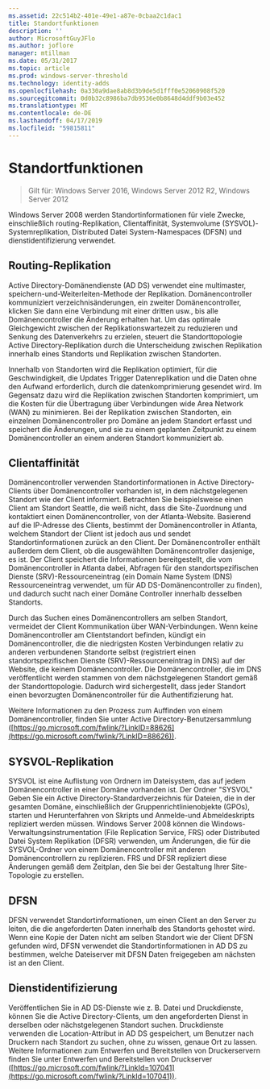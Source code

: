 ```yaml
---
ms.assetid: 22c514b2-401e-49e1-a87e-0cbaa2c1dac1
title: Standortfunktionen
description: ''
author: MicrosoftGuyJFlo
ms.author: joflore
manager: mtillman
ms.date: 05/31/2017
ms.topic: article
ms.prod: windows-server-threshold
ms.technology: identity-adds
ms.openlocfilehash: 0a330a9dae8ab8d3b9de5d1fff0e52060908f520
ms.sourcegitcommit: 0d0b32c8986ba7db9536e0b8648d4ddf9b03e452
ms.translationtype: MT
ms.contentlocale: de-DE
ms.lasthandoff: 04/17/2019
ms.locfileid: "59815811"
---
```

# <a name="site-functions"></a>Standortfunktionen

>Gilt für: Windows Server 2016, Windows Server 2012 R2, Windows Server 2012

 Windows Server 2008 werden Standortinformationen für viele Zwecke, einschließlich routing-Replikation, Clientaffinität, Systemvolume (SYSVOL)-Systemreplikation, Distributed Datei System-Namespaces (DFSN) und dienstidentifizierung verwendet.  
  
## <a name="routing-replication"></a>Routing-Replikation  
Active Directory-Domänendienste (AD DS) verwendet eine multimaster, speichern-und-Weiterleiten-Methode der Replikation. Domänencontroller kommuniziert verzeichnisänderungen, ein zweiter Domänencontroller, klicken Sie dann eine Verbindung mit einer dritten usw., bis alle Domänencontroller die Änderung erhalten hat. Um das optimale Gleichgewicht zwischen der Replikationswartezeit zu reduzieren und Senkung des Datenverkehrs zu erzielen, steuert die Standorttopologie Active Directory-Replikation durch die Unterscheidung zwischen Replikation innerhalb eines Standorts und Replikation zwischen Standorten.  
  
Innerhalb von Standorten wird die Replikation optimiert, für die Geschwindigkeit, die Updates Trigger Datenreplikation und die Daten ohne den Aufwand erforderlich, durch die datenkomprimierung gesendet wird. Im Gegensatz dazu wird die Replikation zwischen Standorten komprimiert, um die Kosten für die Übertragung über Verbindungen wide Area Network (WAN) zu minimieren. Bei der Replikation zwischen Standorten, ein einzelnen Domänencontroller pro Domäne an jedem Standort erfasst und speichert die Änderungen, und sie zu einem geplanten Zeitpunkt zu einem Domänencontroller an einem anderen Standort kommuniziert ab.  
  
## <a name="client-affinity"></a>Clientaffinität  
Domänencontroller verwenden Standortinformationen in Active Directory-Clients über Domänencontroller vorhanden ist, in dem nächstgelegenen Standort wie der Client informiert. Betrachten Sie beispielsweise einen Client am Standort Seattle, die weiß nicht, dass die Site-Zuordnung und kontaktiert einen Domänencontroller, von der Atlanta-Website. Basierend auf die IP-Adresse des Clients, bestimmt der Domänencontroller in Atlanta, welchem Standort der Client ist jedoch aus und sendet Standortinformationen zurück an den Client. Der Domänencontroller enthält außerdem dem Client, ob die ausgewählten Domänencontroller dasjenige, es ist. Der Client speichert die Informationen bereitgestellt, die vom Domänencontroller in Atlanta dabei, Abfragen für den standortspezifischen Dienste (SRV)-Ressourceneintrag (ein Domain Name System (DNS) Ressourceneintrag verwendet, um für AD DS-Domänencontroller zu finden), und dadurch sucht nach einer Domäne Controller innerhalb desselben Standorts.  
  
Durch das Suchen eines Domänencontrollers am selben Standort, vermeidet der Client Kommunikation über WAN-Verbindungen. Wenn keine Domänencontroller am Clientstandort befinden, kündigt ein Domänencontroller, die die niedrigsten Kosten Verbindungen relativ zu anderen verbundenen Standorte selbst (registriert einen standortspezifischen Dienste (SRV)-Ressourceneintrag in DNS) auf der Website, die keinem Domänencontroller. Die Domänencontroller, die im DNS veröffentlicht werden stammen von dem nächstgelegenen Standort gemäß der Standorttopologie. Dadurch wird sichergestellt, dass jeder Standort einen bevorzugten Domänencontroller für die Authentifizierung hat.  
  
Weitere Informationen zu den Prozess zum Auffinden von einem Domänencontroller, finden Sie unter Active Directory-Benutzersammlung ([https://go.microsoft.com/fwlink/?LinkID=88626](https://go.microsoft.com/fwlink/?LinkID=88626)).  
  
## <a name="sysvol-replication"></a>SYSVOL-Replikation  
SYSVOL ist eine Auflistung von Ordnern im Dateisystem, das auf jedem Domänencontroller in einer Domäne vorhanden ist. Der Ordner "SYSVOL" Geben Sie ein Active Directory-Standardverzeichnis für Dateien, die in der gesamten Domäne, einschließlich der Gruppenrichtlinienobjekte (GPOs), starten und Herunterfahren von Skripts und Anmelde-und Abmeldeskripts repliziert werden müssen.  Windows Server 2008 können die Windows-Verwaltungsinstrumentation (File Replication Service, FRS) oder Distributed Datei System Replikation (DFSR) verwenden, um Änderungen, die für die SYSVOL-Ordner von einem Domänencontroller mit anderen Domänencontrollern zu replizieren. FRS und DFSR repliziert diese Änderungen gemäß dem Zeitplan, den Sie bei der Gestaltung Ihrer Site-Topologie zu erstellen.  
  
## <a name="dfsn"></a>DFSN  
DFSN verwendet Standortinformationen, um einen Client an den Server zu leiten, die die angeforderten Daten innerhalb des Standorts gehostet wird. Wenn eine Kopie der Daten nicht am selben Standort wie der Client DFSN gefunden wird, DFSN verwendet die Standortinformationen in AD DS zu bestimmen, welche Dateiserver mit DFSN Daten freigegeben am nächsten ist an den Client.  
  
## <a name="service-location"></a>Dienstidentifizierung  
Veröffentlichen Sie in AD DS-Dienste wie z. B. Datei und Druckdienste, können Sie die Active Directory-Clients, um den angeforderten Dienst in derselben oder nächstgelegenen Standort suchen. Druckdienste verwenden die Location-Attribut in AD DS gespeichert, um Benutzer nach Druckern nach Standort zu suchen, ohne zu wissen, genaue Ort zu lassen. Weitere Informationen zum Entwerfen und Bereitstellen von Druckerservern finden Sie unter Entwerfen und Bereitstellen von Druckserver ([https://go.microsoft.com/fwlink/?LinkId=107041](https://go.microsoft.com/fwlink/?LinkId=107041)).  
  


